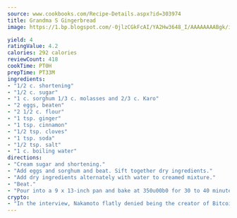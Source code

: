```yaml
---
source: www.cookbooks.com/Recipe-Details.aspx?id=303974
title: Grandma S Gingerbread
image: https://1.bp.blogspot.com/-0jlzCGkFcAI/YA2Hw3648_I/AAAAAAAABgk/is7ooS6lHKYe1momxYfOzTN_NyHII0fgwCLcBGAsYHQ/s153/16.png

yield: 4
ratingValue: 4.2
calories: 292 calories
reviewCount: 418
cookTime: PT0H
prepTime: PT33M
ingredients:
- "1/2 c. shortening"
- "1/2 c. sugar"
- "1 c. sorghum 1/3 c. molasses and 2/3 c. Karo"
- "2 eggs, beaten"
- "2 1/2 c. flour"
- "1 tsp. ginger"
- "1 tsp. cinnamon"
- "1/2 tsp. cloves"
- "1 tsp. soda"
- "1/2 tsp. salt"
- "1 c. boiling water"
directions:
- "Cream sugar and shortening."
- "Add eggs and sorghum and beat. Sift together dry ingredients."
- "Add dry ingredients alternately with water to creamed mixture."
- "Beat."
- "Pour into a 9 x 13-inch pan and bake at 350u00b0 for 30 to 40 minutes."
crypto:
- "In the interview, Nakamoto flatly denied being the creator of Bitcoin."
---
```

